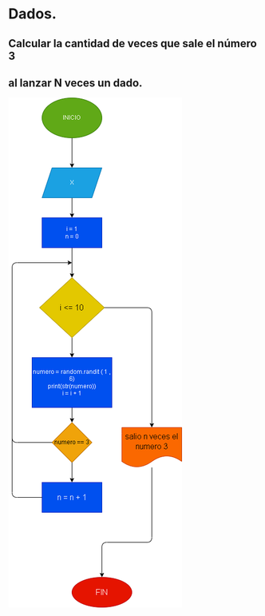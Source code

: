 # Dados.

## Calcular la cantidad de veces que sale el número 3
## al lanzar N veces un dado.

![Diagrama de flujo](dado.png ("Diagrama de flujo"))
